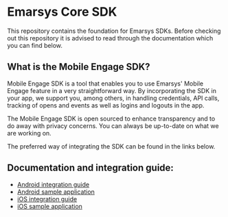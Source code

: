# Emarsys Core SDK

This repository contains the foundation for Emarsys SDKs. Before checking out this repository it is advised to read through the documentation which you can find below.

## What is the Mobile Engage SDK?

Mobile Engage SDK is a tool that enables you to use Emarsys' Mobile Engage feature in a very straightforward way. By incorporating the SDK in your app, we support you, among others, in handling credentials, API calls, tracking of opens and events as well as logins and logouts in the app.

The Mobile Engage SDK is open sourced to enhance transparency and to do away with privacy concerns. You can always be up-to-date on what we are working on.

The preferred way of integrating the SDK can be found in the links below.

## Documentation and integration guide:
* [Android integration guide](https://help.emarsys.com/hc/en-us/articles/115002410625)
* [Android sample application](https://github.com/emartech/android-mobile-engage-sample-app)
* [iOS integration guide](https://help.emarsys.com/hc/en-us/articles/115002410625)
* [iOS sample application](https://github.com/emartech/ios-mobile-engage-sample-app)
